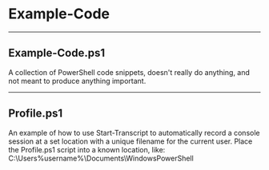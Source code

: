 # Example-Code
---
## Example-Code.ps1
A collection of PowerShell code snippets, doesn't really do anything, and not meant to produce anything important.

---
## Profile.ps1
An example of how to use Start-Transcript to automatically record a console session at a set location with a unique filename for the current user. Place the Profile.ps1 script into a known location, like:  
C:\Users\%username%\Documents\WindowsPowerShell

